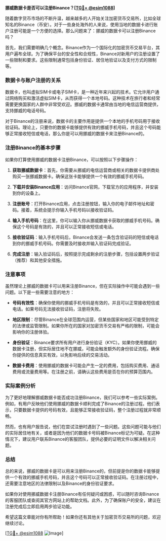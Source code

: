 **挪威数据卡是否可以注册Binance？[[TG💪+ @esim1088](https://t.me/s/esim1088)]**

随着数字货币市场的不断升温，越来越多的人开始关注加密货币交易所，比如全球知名的Binance（币安）。对于一些身处海外的人来说，使用当地的数据卡进行账户注册可能是一个方便的选择。那么问题来了：挪威的数据卡可以注册Binance吗？

首先，我们需要明确几个概念。Binance作为一个国际化的加密货币交易平台，其用户遍布全球。为了确保平台的安全性和合规性，Binance对新用户的注册设置了一些限制和要求。这些限制通常包括身份验证、居住地验证以及支付方式的限制等。

### 数据卡与账户注册的关系

数据卡，也叫虚拟SIM卡或电子SIM卡，是一种近年来兴起的技术。它允许用户通过网络购买和激活虚拟SIM卡，从而获得一个本地号码。这种技术在旅行者和经常需要更换国家的人群中非常受欢迎。挪威的数据卡通常由当地的电信运营商提供，支持挪威的电话号码。

对于Binance的注册来说，数据卡的主要作用是提供一个本地的手机号码用于接收验证码。理论上，只要你的数据卡能够提供有效的挪威手机号码，并且这个号码能够正常接收短信或电话，那么你是可以用挪威的数据卡来注册Binance的。

### 注册Binance的基本步骤

如果你打算使用挪威的数据卡注册Binance，可以按照以下步骤操作：

1. **获取挪威数据卡**：首先，你需要从挪威的电信运营商或相关的数据卡提供商处购买一张挪威数据卡。确保这张卡能够提供一个有效的挪威手机号码。

2. **下载并安装Binance应用**：访问Binance官网，下载官方的应用程序，并安装到你的设备上。

3. **注册账号**：打开Binance应用，点击注册按钮，输入你的电子邮件地址和密码。接着，系统会提示你输入手机号码以接收验证码。

4. **输入手机号码**：在这里，你可以输入你从挪威数据卡获取的挪威手机号码。确保这个号码是有效的，并且可以正常接收短信或电话。

5. **接收验证码**：输入手机号码后，Binance会发送一条包含验证码的短信或电话到你的挪威手机号码。你需要及时接收并输入验证码完成验证。

6. **完成注册**：输入验证码后，按照提示完成剩余的注册步骤，包括设置两步验证（推荐）和其他安全措施。

### 注意事项

虽然理论上挪威的数据卡可以用来注册Binance，但在实际操作中可能会遇到一些问题。以下是一些需要注意的地方：

- **号码有效性**：确保你使用的挪威手机号码是有效的，并且可以正常接收短信或电话。如果号码无法接收验证码，注册将失败。
  
- **地区限制**：尽管Binance在全球范围内运营，但某些国家和地区可能受到特定的法律或监管限制。如果你所在的国家对加密货币交易有严格的限制，可能会影响你的注册体验。

- **身份验证**：Binance要求所有用户进行身份验证（KYC）。如果你使用挪威的数据卡注册，但实际居住地不在挪威，可能会触发额外的身份验证流程。确保你提供的信息真实有效，以免影响后续的交易活动。

- **数据卡费用**：使用挪威的数据卡可能会产生一定的费用，包括购买费用、通话费用或流量费用等。在注册之前，请确认这些费用是否在你的预算范围内。

### 实际案例分析

为了更好地理解挪威数据卡能否成功注册Binance，我们可以参考一些实际案例。例如，有用户反映他们使用挪威的数据卡顺利完成了Binance的注册过程。他们表示，只要数据卡提供的号码有效，且能够正常接收验证码，整个注册过程就非常顺畅。

然而，也有用户报告说，他们在尝试注册时遇到了一些问题。这些问题可能与他们的实际居住地有关，或者是因为他们的数据卡号码被Binance标记为可疑。在这种情况下，建议用户联系Binance的客服团队，提供必要的证明文件以解决相关问题。

### 总结

总的来说，挪威的数据卡是可以用来注册Binance的，但前提是你的数据卡能够提供一个有效的挪威手机号码，并且这个号码可以正常接收验证码。在注册过程中，还需要注意地区的法律限制以及Binance的身份验证要求。

如果你对使用挪威数据卡注册Binance有任何疑问或困惑，可以随时咨询Binance的客服团队或查阅其官方网站上的帮助文档。此外，为了确保账户的安全，建议在注册完成后立即启用两步验证功能。

希望这篇文章能对你有所帮助！如果你还有其他关于加密货币交易所的问题，欢迎继续讨论。

[[TG💪+ @esim1088](https://t.me/s/esim1088) ![Image](https://i.postimg.cc/4NQfJmqS/Snipaste-2025-05-13-00-14-12.png)]